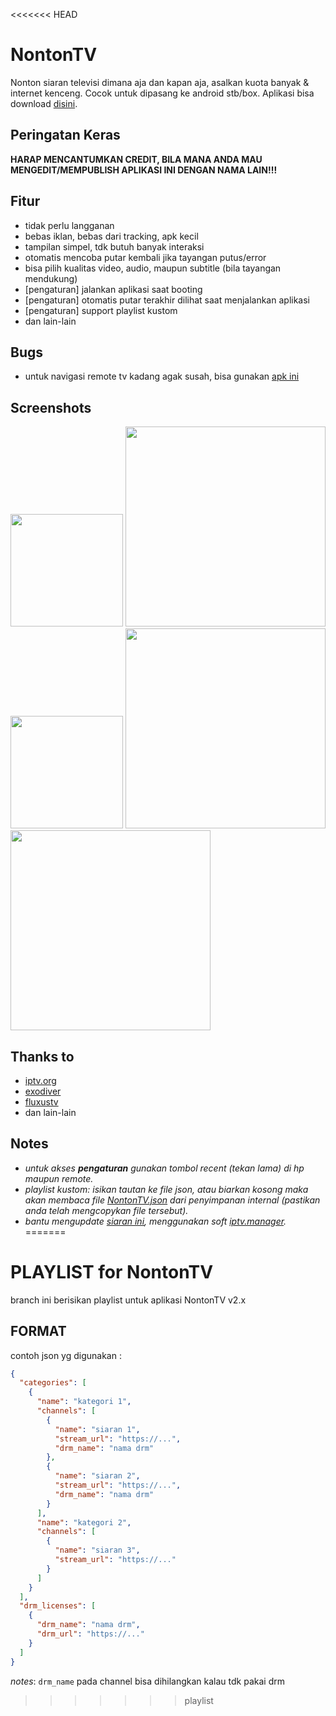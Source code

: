 <<<<<<< HEAD
# NontonTV

Nonton siaran televisi dimana aja dan kapan aja, asalkan kuota banyak & internet kenceng. Cocok untuk dipasang ke android stb/box. Aplikasi bisa download [disini](https://github.com/hariimurti/NontonTV/releases).


## Peringatan Keras
**HARAP MENCANTUMKAN CREDIT, BILA MANA ANDA MAU MENGEDIT/MEMPUBLISH APLIKASI INI DENGAN NAMA LAIN!!!**


## Fitur
- tidak perlu langganan
- bebas iklan, bebas dari tracking, apk kecil
- tampilan simpel, tdk butuh banyak interaksi
- otomatis mencoba putar kembali jika tayangan putus/error
- bisa pilih kualitas video, audio, maupun subtitle (bila tayangan mendukung)
- [pengaturan] jalankan aplikasi saat booting
- [pengaturan] otomatis putar terakhir dilihat saat menjalankan aplikasi
- [pengaturan] support playlist kustom
- dan lain-lain


## Bugs
- untuk navigasi remote tv kadang agak susah, bisa gunakan [apk ini](https://play.google.com/store/apps/details?id=io.appground.blek&hl=en&gl=US)


## Screenshots
[<img src="./screenshot/20200412-115720.jpg" height=180>](./screenshot/20200412-115720.jpg)
[<img src="./screenshot/20200412-115727.jpg" width=320>](./screenshot/20200412-115727.jpg)
[<img src="./screenshot/20210710-030000.jpg" height=180>](./screenshot/20210710-030000.jpg)
[<img src="./screenshot/20200412-115735.jpg" width=320>](./screenshot/20200412-115735.jpg)
[<img src="./screenshot/20210710-224755.jpg" width=320>](./screenshot/20210710-224755.jpg)


## Thanks to
- [iptv.org](https://github.com/iptv-org/iptv)
- [exodiver](https://github.com/exodiver/IPTV)
- [fluxustv](https://fluxustv.blogspot.com/)
- dan lain-lain


## Notes
- *untuk akses **pengaturan** gunakan tombol recent (tekan lama) di hp maupun remote.*
- *playlist kustom: isikan tautan ke file json, atau biarkan kosong maka akan membaca file [NontonTV.json](./json/playlist.json) dari penyimpanan internal (pastikan anda telah mengcopykan file tersebut).*
- *bantu mengupdate [siaran ini](./json/playlist.json), menggunakan soft [iptv.manager](https://github.com/hariimurti/NontonTV/releases/download/v1.4/IPTV.Manager_v2021.5.14.2327.zip).*
=======
# PLAYLIST for NontonTV

branch ini berisikan playlist untuk aplikasi NontonTV v2.x

## FORMAT

contoh json yg digunakan :
```json
{
  "categories": [
    {
      "name": "kategori 1",
      "channels": [
        {
          "name": "siaran 1",
          "stream_url": "https://...",
          "drm_name": "nama drm"
        },
        {
          "name": "siaran 2",
          "stream_url": "https://...",
          "drm_name": "nama drm"
        }
      ],
      "name": "kategori 2",
      "channels": [
        {
          "name": "siaran 3",
          "stream_url": "https://..."
        }
      ]
    }
  ],
  "drm_licenses": [
    {
      "drm_name": "nama drm",
      "drm_url": "https://..."
    }
  ]
}
```
*notes*: `drm_name` pada channel bisa dihilangkan kalau tdk pakai drm
>>>>>>> playlist
